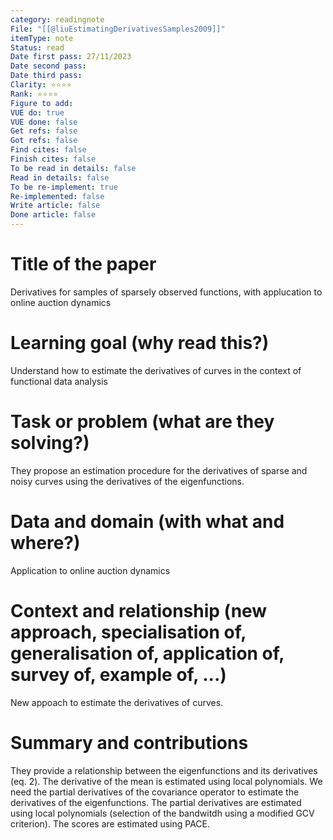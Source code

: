 ```yaml
---
category: readingnote
File: "[[@liuEstimatingDerivativesSamples2009]]"
itemType: note
Status: read
Date first pass: 27/11/2023
Date second pass: 
Date third pass: 
Clarity: ⭐️⭐️⭐️⭐️
Rank: ⭐️⭐️⭐️⭐️
Figure to add: 
VUE do: true
VUE done: false
Get refs: false
Got refs: false
Find cites: false
Finish cites: false
To be read in details: false
Read in details: false
To be re-implement: true
Re-implemented: false
Write article: false
Done article: false
---
```

# Title of the paper

Derivatives for samples of sparsely observed functions, with applucation to online auction dynamics

# Learning goal (why read this?)

Understand how to estimate the derivatives of curves in the context of functional data analysis

# Task or problem (what are they solving?)

They propose an estimation procedure for the derivatives of sparse and noisy curves using the derivatives of the eigenfunctions.

# Data and domain (with what and where?)

Application to online auction dynamics

# Context and relationship (new approach, specialisation of, generalisation of, application of, survey of, example of, ...)

New appoach to estimate the derivatives of curves.

# Summary and contributions

They provide a relationship between the eigenfunctions and its derivatives (eq. 2).
The derivative of the mean is estimated using local polynomials.
We need the partial derivatives of the covariance operator to estimate the derivatives of the eigenfunctions. The partial derivatives are estimated using local polynomials (selection of the bandwitdh using a modified GCV criterion). The scores are estimated using PACE.